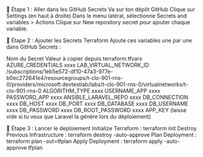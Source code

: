 📌 Étape 1 : Aller dans les GitHub Secrets
Va sur ton dépôt GitHub
Clique sur Settings (en haut à droite)
Dans le menu latéral, sélectionne Secrets and variables > Actions
Clique sur New repository secret pour ajouter chaque variable.


📌 Étape 2 : Ajouter les Secrets Terraform
Ajoute ces variables une par une dans GitHub Secrets :

Nom du Secret	Valeur à copier depuis terraform.tfvars
AZURE_CREDENTIALS xxxx
LAB_VIRTUAL_NETWORK_ID	/subscriptions/1eb5e572-df10-47a3-977e-b0ec272641e4/resourcegroups/t-clo-901-rns-0/providers/microsoft.devtestlab/labs/t-clo-901-rns-0/virtualnetworks/t-clo-901-rns-0
ALGORITHM_TYPE	xxxx
USERNAME_APP	xxxx
PASSWORD_APP	xxxx
ANSIBLE_LARAVEL_REPO	xxxx
DB_CONNECTION	xxxx
DB_HOST	xxxx
DB_PORT	xxxx
DB_DATABASE	xxxx
DB_USERNAME	xxxx
DB_PASSWORD	xxxx
DB_ROOT_PASSWORD	xxxx
APP_KEY	(laisse vide si tu veux que Laravel la génère lors du déploiement)


📌 Étape 3 : Lancer le deploiement 
 Initialize Terraform : terraform init
 Destroy Previous Infrastructure : terraform destroy -auto-approve
 Plan Deployment : terraform plan -out=tfplan
 Apply Deployment : terraform apply -auto-approve tfplan